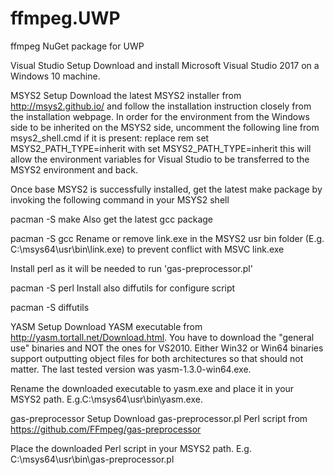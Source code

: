 # ffmpeg.UWP
ffmpeg NuGet package for UWP

Visual Studio Setup
Download and install ​Microsoft Visual Studio 2017 on a Windows 10 machine.

MSYS2 Setup
Download the latest MSYS2 installer from ​http://msys2.github.io/ and follow the installation instruction closely from the installation webpage. In order for the environment from the Windows side to be inherited on the MSYS2 side, uncomment the following line from msys2_shell.cmd if it is present: replace rem set MSYS2_PATH_TYPE=inherit with set MSYS2_PATH_TYPE=inherit this will allow the environment variables for Visual Studio to be transferred to the MSYS2 environment and back.

Once base MSYS2 is successfully installed, get the latest make package by invoking the following command in your MSYS2 shell

pacman -S make
Also get the latest gcc package

pacman -S gcc
Rename or remove link.exe in the MSYS2 usr bin folder (E.g. C:\msys64\usr\bin\link.exe) to prevent conflict with MSVC link.exe

Install perl as it will be needed to run 'gas-preprocessor.pl'

pacman -S perl
Install also diffutils for configure script

pacman -S diffutils

YASM Setup
Download YASM executable from ​http://yasm.tortall.net/Download.html. You have to download the "general use" binaries and NOT the ones for VS2010. Either Win32 or Win64 binaries support outputting object files for both architectures so that should not matter. The last tested version was yasm-1.3.0-win64.exe.

Rename the downloaded executable to yasm.exe and place it in your MSYS2 path. E.g.C:\msys64\usr\bin\yasm.exe.

gas-preprocessor Setup
Download gas-preprocessor.pl Perl script from ​https://github.com/FFmpeg/gas-preprocessor

Place the downloaded Perl script in your MSYS2 path. E.g. C:\msys64\usr\bin\gas-preprocessor.pl